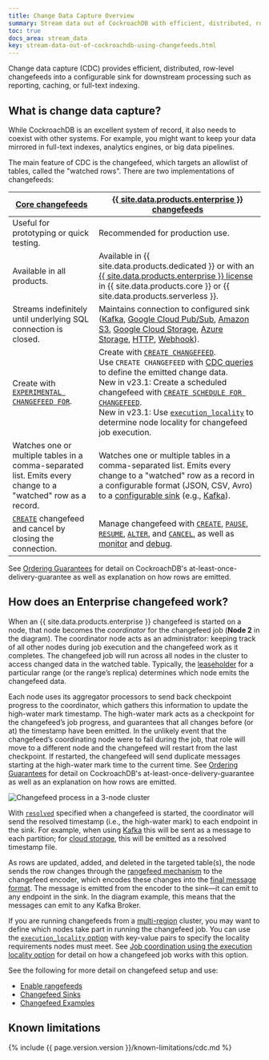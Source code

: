 ```yaml
---
title: Change Data Capture Overview
summary: Stream data out of CockroachDB with efficient, distributed, row-level change subscriptions (changefeeds).
toc: true
docs_area: stream_data
key: stream-data-out-of-cockroachdb-using-changefeeds.html
---
```


Change data capture (CDC) provides efficient, distributed, row-level changefeeds into a configurable sink for downstream processing such as reporting, caching, or full-text indexing.

## What is change data capture?

While CockroachDB is an excellent system of record, it also needs to coexist with other systems. For example, you might want to keep your data mirrored in full-text indexes, analytics engines, or big data pipelines.

The main feature of CDC is the changefeed, which targets an allowlist of tables, called the "watched rows". There are two implementations of changefeeds:

| [Core changefeeds](create-and-configure-changefeeds.html?filters=core)   | [{{ site.data.products.enterprise }} changefeeds](create-and-configure-changefeeds.html) |
--------------------------------------------------|-----------------------------------------------------------------|
| Useful for prototyping or quick testing. | Recommended for production use. |
| Available in all products. | Available in {{ site.data.products.dedicated }} or with an [{{ site.data.products.enterprise }} license](enterprise-licensing.html) in {{ site.data.products.core }} or {{ site.data.products.serverless }}. |
| Streams indefinitely until underlying SQL connection is closed. | Maintains connection to configured sink ([Kafka](changefeed-sinks.html#kafka), [Google Cloud Pub/Sub](changefeed-sinks.html#google-cloud-pub-sub), [Amazon S3](changefeed-sinks.html#amazon-s3), [Google Cloud Storage](changefeed-sinks.html#google-cloud-storage), [Azure Storage](changefeed-sinks.html#azure-blob-storage), [HTTP](changefeed-sinks.html#http), [Webhook](changefeed-sinks.html#webhook-sink)). |
| Create with [`EXPERIMENTAL CHANGEFEED FOR`](changefeed-for.html). | Create with [`CREATE CHANGEFEED`](create-changefeed.html).<br>Use `CREATE CHANGEFEED` with [CDC queries](cdc-queries.html) to define the emitted change data.<br><span class="version-tag">New in v23.1:</span> Create a scheduled changefeed with [`CREATE SCHEDULE FOR CHANGEFEED`](create-schedule-for-changefeed.html).<br><span class="version-tag">New in v23.1:</span> Use [`execution_locality`](changefeeds-in-multi-region-deployments.html#run-a-changefeed-job-by-locality) to determine node locality for changefeed job execution.  |
| Watches one or multiple tables in a comma-separated list. Emits every change to a "watched" row as a record. | Watches one or multiple tables in a comma-separated list. Emits every change to a "watched" row as a record in a configurable format (JSON, CSV, Avro) to a [configurable sink](changefeed-sinks.html) (e.g., [Kafka](https://kafka.apache.org/)). |
| [`CREATE`](create-and-configure-changefeeds.html?filters=core) changefeed and cancel by closing the connection. | Manage changefeed with [`CREATE`](create-and-configure-changefeeds.html#create), [`PAUSE`](create-and-configure-changefeeds.html#pause), [`RESUME`](create-and-configure-changefeeds.html#resume), [`ALTER`](alter-changefeed.html), and [`CANCEL`](create-and-configure-changefeeds.html#cancel), as well as [monitor](monitor-and-debug-changefeeds.html#monitor-a-changefeed) and [debug](monitor-and-debug-changefeeds.html#debug-a-changefeed). |

See [Ordering Guarantees](changefeed-messages.html#ordering-guarantees) for detail on CockroachDB's at-least-once-delivery-guarantee as well as explanation on how rows are emitted.

## How does an Enterprise changefeed work?

When an {{ site.data.products.enterprise }} changefeed is started on a node, that node becomes the _coordinator_ for the changefeed job (**Node 2** in the diagram). The coordinator node acts as an administrator: keeping track of all other nodes during job execution and the changefeed work as it completes. The changefeed job will run across all nodes in the cluster to access changed data in the watched table. Typically, the [leaseholder](architecture/replication-layer.html#leases) for a particular range (or the range’s replica) determines which node emits the changefeed data.

Each node uses its aggregator processors to send back checkpoint progress to the coordinator, which gathers this information to update the high-water mark timestamp. The high-water mark acts as a checkpoint for the changefeed’s job progress, and guarantees that all changes before (or at) the timestamp have been emitted. In the unlikely event that the changefeed’s coordinating node were to fail during the job, that role will move to a different node and the changefeed will restart from the last checkpoint. If restarted, the changefeed will send duplicate messages starting at the high-water mark time to the current time. See [Ordering Guarantees](changefeed-messages.html#ordering-guarantees) for detail on CockroachDB's at-least-once-delivery-guarantee as well as an explanation on how rows are emitted.

<img src="{{ 'images/v23.1/changefeed-structure.png' | relative_url }}" alt="Changefeed process in a 3-node cluster" style="border:0px solid #eee;max-width:100%" />

With [`resolved`](create-changefeed.html#resolved-option) specified when a changefeed is started, the coordinator will send the resolved timestamp (i.e., the high-water mark) to each endpoint in the sink. For example, when using [Kafka](changefeed-sinks.html#kafka) this will be sent as a message to each partition; for [cloud storage](changefeed-sinks.html#cloud-storage-sink), this will be emitted as a resolved timestamp file.

As rows are updated, added, and deleted in the targeted table(s), the node sends the row changes through the [rangefeed mechanism](create-and-configure-changefeeds.html#enable-rangefeeds) to the changefeed encoder, which encodes these changes into the [final message format](changefeed-messages.html#responses). The message is emitted from the encoder to the sink—it can emit to any endpoint in the sink. In the diagram example, this means that the messages can emit to any Kafka Broker.

If you are running changefeeds from a [multi-region](multiregion-overview.html) cluster, you may want to define which nodes take part in running the changefeed job. You can use the [`execution_locality` option](changefeeds-in-multi-region-deployments.html#syntax) with key-value pairs to specify the locality requirements nodes must meet. See [Job coordination using the execution locality option](changefeeds-in-multi-region-deployments.html#job-coordination-using-the-execution-locality-option) for detail on how a changefeed job works with this option.

See the following for more detail on changefeed setup and use:

- [Enable rangefeeds](create-and-configure-changefeeds.html#enable-rangefeeds)
- [Changefeed Sinks](changefeed-sinks.html)
- [Changefeed Examples](changefeed-examples.html)

## Known limitations

{% include {{ page.version.version }}/known-limitations/cdc.md %}
